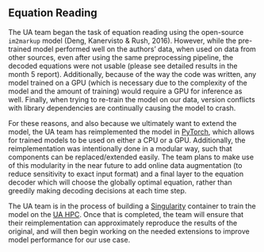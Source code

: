 ## Equation Reading

The UA team began the task of equation reading using the open-source `im2markup` model (Deng, Kanervisto & Rush, 2016).  However, while the pre-trained model performed well on the authors’ data, when used on data from other sources, even after using the same preprocessing pipeline, the decoded equations were not usable (please see detailed results in the month 5 report).  Additionally, because of the way the code was written, any model trained on a GPU (which is necessary due to the complexity of the model and the amount of training) would require a GPU for inference as well.  Finally, when trying to re-train the model on our data, version conflicts with library dependencies are continually causing the model to crash.  

For these reasons, and also because we ultimately want to extend the model, the UA team has reimplemented the model in [PyTorch](https://pytorch.org/), which allows for trained models to be used on either a CPU or a GPU.   Additionally, the reimplementation was intentionally done in a modular way, such that components can be replaced/extended easily.  The team plans to make use of this modularity in the near future to add online data augmentation (to reduce sensitivity to exact input format) and a final layer to the equation decoder which will choose the globally optimal equation, rather than greedily making decoding decisions at each time step.  

The UA team is in the process of building a [Singularity](https://singularityhub.com/) container to train the model on the [UA HPC](https://it.arizona.edu/service/high-performance-computing).  Once that is completed, the team will ensure that their reimplementation can approximately reproduce the results of the original, and will then begin working on the needed extensions to improve model performance for our use case.
